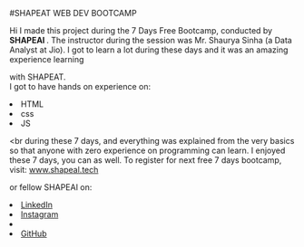 #SHAPEAT WEB DEV BOOTCAMP

Hi I made this project during the 7 Days Free Bootcamp, conducted by <b> SHAPEAI </b>. The instructor during the session was Mr. Shaurya Sinha (a Data Analyst at Jio). I got to learn a lot during these days and it was an amazing experience learning

with SHAPEAT. <br>I got to have hands on experience on:

<LI>HTML
<li> css
 <li> JS

<br during these 7 days, and everything was explained from the very basics so that anyone with zero experience on programming can learn. I enjoyed these 7 days, you can as well. To register for next free 7 days bootcamp, visit: www.shapeal.tech

or fellow SHAPEAI on:

 <li><a href="https://in.linkedin.com/company/shapeal">LinkedIn</a> 
  <li><a href="https://www.instagram.com/shape.al/?hl=en">Instagram</a> 
  <li> <a 
href="https://www.youtube.com/channel/UCTUVOL TeuDX0cbmISPdA" YouTu be</a>
 <li><a href="https://github.com/shapeal">GitHub</a>
